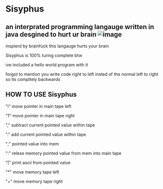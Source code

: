 # Sisyphus
an interprated programming langauge written in java desgined to hurt ur brain
![image](https://github.com/ExpiredSoup/Syphilis/assets/151405907/e2f3d805-36e9-4e9e-b65b-00b85586550a)
---

inspierd by brainfuck this langauge hurts your brain 

Sisyphus is 100% turing complete btw

ive included a hello world program with it

forgot to mention you write code right to left insted of the normal left to right so its compltely backwards

HOW TO USE Sisyphus
---

"i" move pointer in main tape left

"1" move pointer in main tape right

"," subtract current pointed value within tape

"." add current pointed value within tape

";" pointed value into mem

":" relese memory pointed value from mem into main tape

"|" print ascii from pointed value 

"*" move memory tape left

"+" move memory tape right

